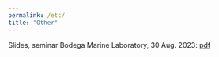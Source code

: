 ```yaml
---
permalink: /etc/
title: "Other"
---
```

Slides, seminar Bodega Marine Laboratory, 30 Aug. 2023: [pdf](assets/seminar_BML_30aug2023_slides.pdf)
